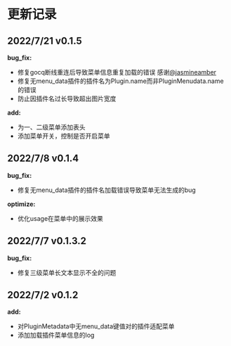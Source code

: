 # 更新记录

## 2022/7/21 v0.1.5

**bug_fix:**

- 修复gocq断线重连后导致菜单信息重复加载的错误  感谢[@jasmineamber](https://github.com/jasmineamber)
- 修复无menu_data插件的插件名为Plugin.name而非PluginMenudata.name的错误
- 防止因插件名过长导致超出图片宽度

**add:**

- 为一、二级菜单添加表头
- 添加菜单开关，控制是否开启菜单

## 2022/7/8  v0.1.4

**bug_fix:**

- 修复无menu_data插件的插件名加载错误导致菜单无法生成的bug

**optimize:**

- 优化usage在菜单中的展示效果

## 2022/7/7  v0.1.3.2

**bug_fix:**

- 修复三级菜单长文本显示不全的问题

## 2022/7/2  v0.1.2

**add:**

- 对PluginMetadata中无menu_data键值对的插件适配菜单
- 添加加载插件菜单信息的log
